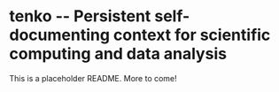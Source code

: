 # tenko -- Persistent self-documenting context for scientific computing and data analysis

This is a placeholder README. More to come!
